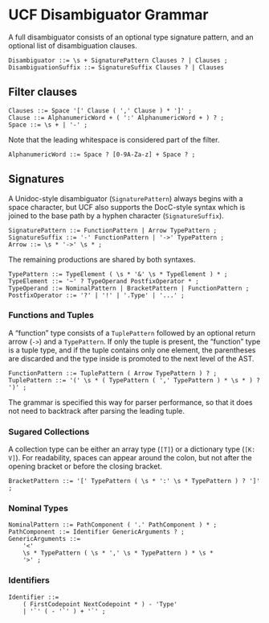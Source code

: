 # UCF Disambiguator Grammar

A full disambiguator consists of an optional type signature pattern, and an optional list of disambiguation clauses.

```ebnf
Disambiguator ::= \s + SignaturePattern Clauses ? | Clauses ;
DisambiguationSuffix ::= SignatureSuffix Clauses ? | Clauses
```


## Filter clauses

```ebnf
Clauses ::= Space '[' Clause ( ',' Clause ) * ']' ;
Clause ::= AlphanumericWord + ( ':' AlphanumericWord + ) ? ;
Space ::= \s + | '-' ;
```

Note that the leading whitespace is considered part of the filter.

```ebnf
AlphanumericWord ::= Space ? [0-9A-Za-z] + Space ? ;
```


## Signatures

A Unidoc-style disambiguator (`SignaturePattern`) always begins with a space character, but UCF also supports the DocC-style syntax which is joined to the base path by a hyphen character (`SignatureSuffix`).

```ebnf
SignaturePattern ::= FunctionPattern | Arrow TypePattern ;
SignatureSuffix ::= '-' FunctionPattern | '->' TypePattern ;
Arrow ::= \s * '->' \s * ;
```

The remaining productions are shared by both syntaxes.

```ebnf
TypePattern ::= TypeElement ( \s * '&' \s * TypeElement ) * ;
TypeElement ::= '~' ? TypeOperand PostfixOperator * ;
TypeOperand ::= NominalPattern | BracketPattern | FunctionPattern ;
PostfixOperator ::= '?' | '!' | '.Type' | '...' ;
```

### Functions and Tuples

A “function” type consists of a `TuplePattern` followed by an optional return arrow (`->`) and a `TypePattern`. If only the tuple is present, the “function” type is a tuple type, and if the tuple contains only one element, the parentheses are discarded and the type inside is promoted to the next level of the AST.

```ebnf
FunctionPattern ::= TuplePattern ( Arrow TypePattern ) ? ;
TuplePattern ::= '(' \s * ( TypePattern ( ',' TypePattern ) * \s * ) ? ')' ;
```

The grammar is specified this way for parser performance, so that it does not need to backtrack after parsing the leading tuple.

### Sugared Collections

A collection type can be either an array type (`[T]`) or a dictionary type (`[K: V]`). For readability, spaces can appear around the colon, but not after the opening bracket or before the closing bracket.

```ebnf
BracketPattern ::= '[' TypePattern ( \s * ':' \s * TypePattern ) ? ']' ;
```

### Nominal Types

```ebnf
NominalPattern ::= PathComponent ( '.' PathComponent ) * ;
PathComponent ::= Identifier GenericArguments ? ;
GenericArguments ::=
    '<'
    \s * TypePattern ( \s * ',' \s * TypePattern ) * \s *
    '>' ;
```

### Identifiers

```ebnf
Identifier ::=
    ( FirstCodepoint NextCodepoint * ) - 'Type'
    | '`' ( - '`' ) + '`' ;
```
